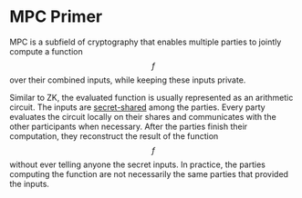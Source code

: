 # MPC Primer

MPC is a subfield of cryptography that enables multiple parties to jointly compute a function $$f$$ over their combined inputs, while keeping these inputs private.

Similar to ZK, the evaluated function is usually represented as an arithmetic circuit. The inputs are [secret-shared](https://en.wikipedia.org/wiki/Secret_sharing) among the parties. Every party evaluates the circuit locally on their shares and communicates with the other participants when necessary. After the parties finish their computation, they reconstruct the result of the function $$f$$ without ever telling anyone the secret inputs. In practice, the parties computing the function are not necessarily the same parties that provided the inputs.
